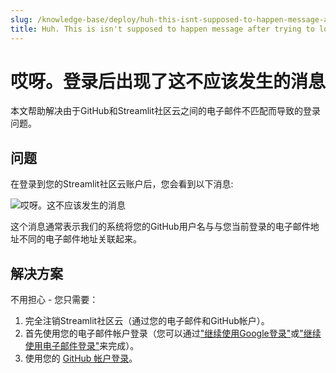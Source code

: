 ```yaml
---
slug: /knowledge-base/deploy/huh-this-isnt-supposed-to-happen-message-after-trying-to-log-in
title: Huh. This is isn't supposed to happen message after trying to log in
---
```


# 哎呀。登录后出现了这不应该发生的消息

本文帮助解决由于GitHub和Streamlit社区云之间的电子邮件不匹配而导致的登录问题。

## 问题

在登录到您的Streamlit社区云账户后，您会看到以下消息:

![哎呀。这不应该发生的消息](/images/knowledge-base/huh-this-isnt-supposed-to-happen.png)

这个消息通常表示我们的系统将您的GitHub用户名与与您当前登录的电子邮件地址不同的电子邮件地址关联起来。

## 解决方案

不用担心 - 您只需要：

1. 完全注销Streamlit社区云（通过您的电子邮件和GitHub帐户）。
2. 首先使用您的电子邮件帐户登录（您可以通过["继续使用Google登录"](/streamlit-community-cloud/get-started#sign-in-with-google)或["继续使用电子邮件登录"](/knowledge-base/deploy/sign-in-without-sso)来完成）。
3. 使用您的 [GitHub 帐户登录](/streamlit-community-cloud/get-started#sign-in-with-email)。